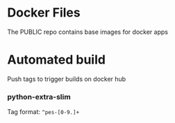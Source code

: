 # Docker Files 
The PUBLIC repo contains base images for docker apps 

# Automated build 
Push tags to trigger builds on docker hub 

### python-extra-slim
Tag format: `^pes-[0-9.]+`
